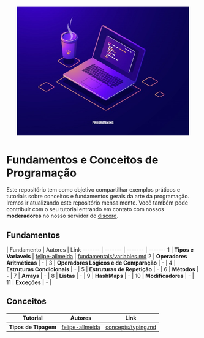 <h1 align="center">
  <img src="/Images/concepts.jpg" alt="Concepts" width="450px" />
</h1>

# Fundamentos e Conceitos de Programação

Este repositório tem como objetivo compartilhar exemplos práticos e tutoriais sobre conceitos e fundamentos gerais da arte da programação.
Iremos ir atualizando este repositório mensalmente. Você também pode contribuir com o seu tutorial entrando em contato com nossos **moderadores** no nosso servidor do [discord](https://discord.gg/FvkzVcr).
<br>

## Fundamentos


  | Fundamento | Autores | Link
------- | ------- | ------- | -------
1 | **Tipos e Variaveis** | [felipe-allmeida](https://github.com/felipe-allmeida) | [fundamentals/variables.md](https://github.com/Pampa-Devs/concepts/blob/master/Fundamentals/variables.md)
2 | **Operadores Aritméticas** | - | 
3 | **Operadores Lógicos e de Comparação** | - | 
4 | **Estruturas Condicionais** | - | 
5 | **Estruturas de Repetição** | - | 
6 | **Métodos** | - | 
7 | **Arrays** | - | 
8 | **Listas** | - | 
9 | **HashMaps** | - | 
10 | **Modificadores** | - | 
11 | **Exceções** | - | 

## Conceitos

Tutorial | Autores | Link
------- | ------- | -------
**Tipos de Tipagem** | [felipe-allmeida](https://github.com/felipe-allmeida) | [concepts/typing.md](https://github.com/Pampa-Devs/concepts/blob/master/Concepts/typing.md)

